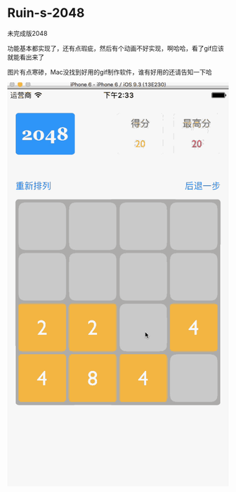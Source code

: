 # Ruin-s-2048
未完成版2048

功能基本都实现了，还有点瑕疵，然后有个动画不好实现，啊哈哈，看了gif应该就能看出来了

图片有点寒碜，Mac没找到好用的gif制作软件，谁有好用的还请告知一下哈

![image](https://github.com/RuinRui/Ruin-s-2048/blob/master/JMDWornik.gif)
